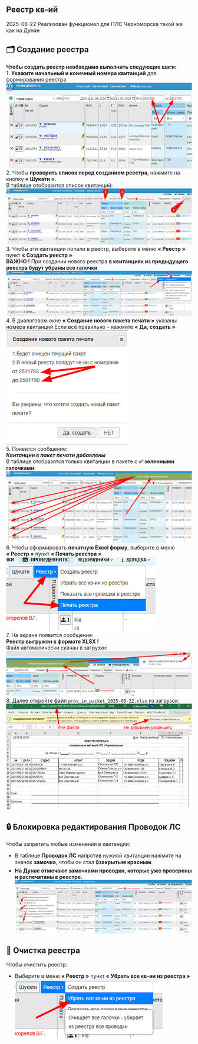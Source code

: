 ## **Реестр кв-ий**
<span class="quick-highlight date">2025-08-22</span> Реализован функционал для ПЛС Черноморска такой же как на Дунае

## 🗂️ **Создание реестра**
**Чтобы создать реестр необходимо выполнить следующие шаги:**  
    1. **Укажите начальный и конечный номера квитанций** для формирования реестра  
        ![alt text](images/reestr_001.png)  
    2. Чтобы **проверить список перед созданием реестра**, нажмите на кнопку **« Шукати »**.  
       В таблице отобразится список квитанций:  
        ![alt text](images/reestr_002.png)  
    3. Чтобы эти квитанции попали в реестр, выберите в меню **« Реестр »** пункт **« Создать реестр »**  
       **ВАЖНО !** При создании нового реестра **в квитанциях из предыдущего реестра будут убраны все галочки**  
        ![alt text](images/reestr_003.png)  
    4. В диалоговом окне **« Создание нового пакета печати »** указаны номера квитанций
       Если всё правильно - нажмите **« Да, создать »**  
        ![alt text](images/reestr_004.png)  
    5. Появится сообщение:  
       ***Квитанции в пакет печати добавлены***  
       В таблице отобразятся только квитанции в пакете с **✅ зеленными галочками**:  
        ![alt text](images/reestr_005.png)  
    6. Чтобы сформировать **печатную Excel форму**, выберите в меню **« Реестр »** пункт **« Печать реестра »**  
        ![alt text](images/reestr_006.png)  
    7. На экране появится сообщение:  
        **Реестр выгружен в формате XLSX !**  
        Файл автоматически скачан в загрузки:  
        ![alt text](images/reestr_007.png)  
    8. Далее откройте файл `prov_in_packet_2025-08-22.xlsx` из загрузок:  
        ![alt text](images/reestr_008.png)   

## 🔒 **Блокировка редактирования Проводок ЛС**
Чтобы запретить любые изменения в квитанции: 
- В таблице **Проводок ЛС** напротив нужной квитанции нажмите на значок **замочка**, чтобы он стал 🔒**закрытым красным**.  
- **На Дунае отмечают замочками проводки, которые уже проверены и распечатаны в реестре.**
![alt text](images/reestr_010.png)

## 🧹 **Очистка реестра**
Чтобы очистить реестр: 
- Выберите в меню **« Реестр »** пункт **« Убрать все кв-ии из реестра »**  
    ![alt text](images/reestr_009.png)